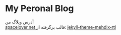 # My Peronal Blog
<p dir="rtl">
 

آدرس وبلاگ من  
  <a href = "http://spacelover.net/">
   spacelover.net
</a>
قالب برگرفته از:
<a href = "https://github.com/mehdisadeghi/jekyll-theme-mehdix-rtl">
 jekyll-theme-mehdix-rtl
 </a>
 
</p>

